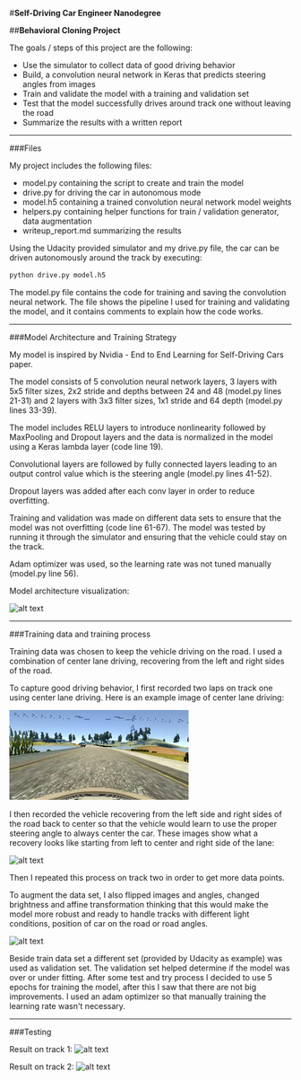 #**Self-Driving Car Engineer Nanodegree**

##**Behavioral Cloning Project**

The goals / steps of this project are the following:
* Use the simulator to collect data of good driving behavior
* Build, a convolution neural network in Keras that predicts steering angles from images
* Train and validate the model with a training and validation set
* Test that the model successfully drives around track one without leaving the road
* Summarize the results with a written report


[//]: # (Image References)

[image1]: ./images/network_architecture.png "Model Visualization"
[image2]: ./images/center.jpg "Center Image"
[image3]: ./images/recovery.png "Recovery Image"
[image4]: ./images/affine_transformation.png "Image preprocessing"
[image5]: ./images/track1.gif "Track1"
[image6]: ./images/track2.gif "Track2"

---
###Files

My project includes the following files:
* model.py containing the script to create and train the model
* drive.py for driving the car in autonomous mode
* model.h5 containing a trained convolution neural network model weights
* helpers.py containing helper functions for train / validation generator, data augmentation
* writeup_report.md summarizing the results

Using the Udacity provided simulator and my drive.py file, the car can be driven autonomously around the track by executing:
```sh
python drive.py model.h5
```

The model.py file contains the code for training and saving the convolution neural network. The file shows the pipeline I used for training and validating the model, and it contains comments to explain how the code works.

---

###Model Architecture and Training Strategy

My model is inspired by Nvidia - End to End Learning for Self-Driving Cars paper.

The model consists of 5 convolution neural network layers, 3 layers with 5x5 filter sizes, 2x2 stride and depths between 24 and 48 (model.py lines 21-31) and 2 layers with 3x3 filter sizes, 1x1 stride and 64 depth (model.py lines 33-39).

The model includes RELU layers to introduce nonlinearity followed by MaxPooling and Dropout layers and the data is normalized in the model using a Keras lambda layer (code line 19).

Convolutional layers are followed by fully connected layers leading to an output control value which is the steering angle (model.py lines 41-52).

Dropout layers was added after each conv layer in order to reduce overfitting.

Training and validation was made on different data sets to ensure that the model was not overfitting (code line 61-67). The model was tested by running it through the simulator and ensuring that the vehicle could stay on the track.

Adam optimizer was used, so the learning rate was not tuned manually (model.py line 56).


Model architecture visualization:

![alt text][image1]

---

###Training data and training process

Training data was chosen to keep the vehicle driving on the road. I used a combination of center lane driving, recovering from the left and right sides of the road.

To capture good driving behavior, I first recorded two laps on track one using center lane driving. Here is an example image of center lane driving:

![alt text][image2]

I then recorded the vehicle recovering from the left side and right sides of the road back to center so that the vehicle would learn to use the proper steering angle to always center the car. These images show what a recovery looks like starting from left to center and right side of the lane:

![alt text][image3]

Then I repeated this process on track two in order to get more data points.

To augment the data set, I also flipped images and angles, changed brightness and affine transformation thinking that this would make the model more robust and ready to handle tracks with different light conditions, position of car on the road or road angles.

![alt text][image4]

Beside train data set a different set (provided by Udacity as example) was used as validation set.
The validation set helped determine if the model was over or under fitting. After some test and try process I decided to use 5 epochs for training the model, after this I saw that there are not big improvements. I used an adam optimizer so that manually training the learning rate wasn't necessary.

---

###Testing

Result on track 1:
![alt text][image5]

Result on track 2:
![alt text][image6]
